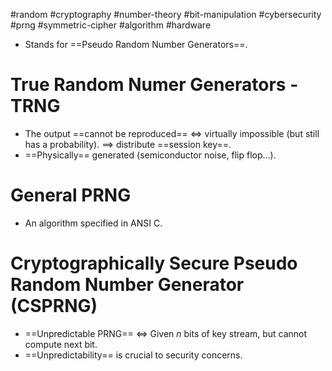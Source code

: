 #random #cryptography #number-theory #bit-manipulation #cybersecurity  #prng #symmetric-cipher #algorithm #hardware 

- Stands for ==Pseudo Random Number Generators==.

# True Random Numer Generators - TRNG
- The output ==cannot be reproduced== $\iff$ virtually impossible (but still has a probability). $\implies$ distribute ==session key==.
- ==Physically== generated (semiconductor noise, flip flop...).
# General PRNG
- An algorithm specified in ANSI C.
# Cryptographically Secure Pseudo Random Number Generator (CSPRNG)
- ==Unpredictable PRNG== $\iff$ Given $n$ bits of key stream, but cannot compute next bit.
- ==Unpredictability== is crucial to security concerns.
